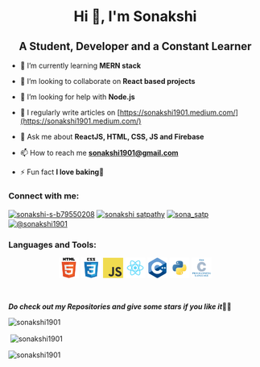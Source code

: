 <h1 align="center">Hi 👋, I'm Sonakshi</h1>
<h2 align="center">A Student, Developer and a Constant Learner</h2>

- 🌱 I’m currently learning **MERN stack**

- 👯 I’m looking to collaborate on **React based projects**

- 🤝 I’m looking for help with **Node.js**

- 📝 I regularly write articles on [https://sonakshi1901.medium.com/](https://sonakshi1901.medium.com/)

- 💬 Ask me about **ReactJS, HTML, CSS, JS and Firebase**

- 📫 How to reach me **sonakshi1901@gmail.com**

- ⚡ Fun fact **I love baking🥧**

<!--### Blogs posts-->
<!-- BLOG-POST-LIST:START -->
<!-- BLOG-POST-LIST:END -->

<h3 align="left">Connect with me:</h3>
<p align="left">
<a href="https://linkedin.com/in/sonakshi-s-b79550208" target="blank"><img align="center" src="https://raw.githubusercontent.com/rahuldkjain/github-profile-readme-generator/master/src/images/icons/Social/linked-in-alt.svg" alt="sonakshi-s-b79550208" height="30" width="40" /></a>
<a href="https://fb.com/sonakshi satpathy" target="blank"><img align="center" src="https://raw.githubusercontent.com/rahuldkjain/github-profile-readme-generator/master/src/images/icons/Social/facebook.svg" alt="sonakshi satpathy" height="30" width="40" /></a>
<a href="https://instagram.com/sona_satp" target="blank"><img align="center" src="https://raw.githubusercontent.com/rahuldkjain/github-profile-readme-generator/master/src/images/icons/Social/instagram.svg" alt="sona_satp" height="30" width="40" /></a>
<a href="https://medium.com/@sonakshi1901" target="blank"><img align="center" src="https://raw.githubusercontent.com/rahuldkjain/github-profile-readme-generator/master/src/images/icons/Social/medium.svg" alt="@sonakshi1901" height="30" width="40" /></a>
</p>

<h3 align="left" padding-top="10px">Languages and Tools:</h3>

<p align="center">
<code><img height="40" src="https://raw.githubusercontent.com/github/explore/80688e429a7d4ef2fca1e82350fe8e3517d3494d/topics/html/html.png"></code>
<code><img height="40" src="https://raw.githubusercontent.com/github/explore/80688e429a7d4ef2fca1e82350fe8e3517d3494d/topics/css/css.png"></code>
<code><img height="40" src="https://raw.githubusercontent.com/github/explore/80688e429a7d4ef2fca1e82350fe8e3517d3494d/topics/javascript/javascript.png"></code>
<code><img height="40" src="https://raw.githubusercontent.com/github/explore/80688e429a7d4ef2fca1e82350fe8e3517d3494d/topics/react/react.png"></code>
<!--<code><img height="40" src="https://raw.githubusercontent.com/github/explore/80688e429a7d4ef2fca1e82350fe8e3517d3494d/topics/redux/redux.png"></code>-->
<!--<code><img height="40" src="https://raw.githubusercontent.com/github/explore/80688e429a7d4ef2fca1e82350fe8e3517d3494d/topics/nodejs/nodejs.png"></code>-->
 <code><img height="40" src="https://raw.githubusercontent.com/github/explore/80688e429a7d4ef2fca1e82350fe8e3517d3494d/topics/cpp/cpp.png"></code>
 <code><img height="40" src="https://raw.githubusercontent.com/github/explore/80688e429a7d4ef2fca1e82350fe8e3517d3494d/topics/python/python.png"></code>
<code><img height="40" src="https://raw.githubusercontent.com/github/explore/80688e429a7d4ef2fca1e82350fe8e3517d3494d/topics/c/c.png"></code>
</p>
</br>

<b>**_Do check out my Repositories and give some stars if you like it_**🤩🌟</b>

<p><img align="left" src="https://github-readme-stats.vercel.app/api/top-langs?username=sonakshi1901&show_icons=true&locale=en&layout=compact" alt="sonakshi1901" /></p>
</br>

<p>&nbsp;<img style={{ paddingTop="10px" }} align="center" src="https://github-readme-stats.vercel.app/api?username=sonakshi1901&show_icons=true&locale=en" alt="sonakshi1901" /></p>

<p><img style={{ paddingTop="10px" }} align="center" src="https://github-readme-streak-stats.herokuapp.com/?user=sonakshi1901&" alt="sonakshi1901" /></p>


